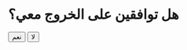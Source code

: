 <!DOCTYPE html>
<html>
<head>
  <title>هل توافقين على الخروج معي؟</title>
</head>
<body>
  <h1>هل توافقين على الخروج معي؟</h1>
  <button id="yes">نعم</button>
  <button id="no">لا</button>

  <script>
    var yesButton = document.getElementById("yes");
    var noButton = document.getElementById("no");

    yesButton.addEventListener("click", function() {
      alert("رائع! دعنا نحدد موعدًا.");
    });

    noButton.addEventListener("click", function() {
      alert("لا مشكلة. ربما في المرة القادمة.");
    });
  </script>
</body>
</html>

